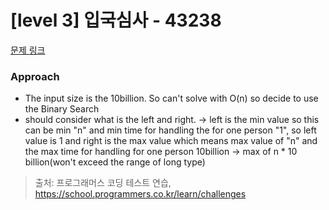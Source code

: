 # [level 3] 입국심사 - 43238 

[문제 링크](https://school.programmers.co.kr/learn/courses/30/lessons/43238) 

### Approach
* The input size is the 10billion. So can't solve with O(n) so decide to use the Binary Search
* should consider what is the left and right. -> left is the min value so this can be min "n" and min time for handling the for one person "1", so left value is 1 and right is the max value which means max value of "n" and the max time for handling for one person 10billion -> max of n * 10 billion(won't exceed the range of long type)




> 출처: 프로그래머스 코딩 테스트 연습, https://school.programmers.co.kr/learn/challenges
